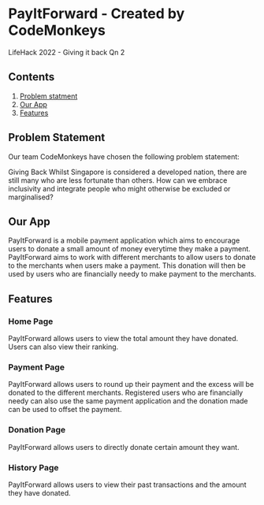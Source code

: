 # PayItForward - Created by CodeMonkeys
LifeHack 2022 - Giving it back Qn 2

## Contents
1. [Problem statment](#problem-statement)
1. [Our App](#our-app)
1. [Features](#features)

## Problem Statement
Our team CodeMonkeys have chosen the following problem statement:

Giving Back
Whilst Singapore is considered a developed nation, there are still many who are less fortunate than others. How can we embrace inclusivity and integrate people who might otherwise be excluded or marginalised?

## Our App
PayItForward is a mobile payment application which aims to encourage users to donate a small amount of money everytime they make a payment. PayItForward aims to work with different merchants to allow users to donate to the merchants when users make a payment. This donation will then be used by users who are financially needy to make payment to the merchants. 

## Features

### Home Page
PayItForward allows users to view the total amount they have donated. Users can also view their ranking.

### Payment Page
PayItForward allows users to round up their payment and the excess will be donated to the different merchants. Registered users who are financially needy can also use the same payment application and the donation made can be used to offset the payment.

### Donation Page
PayItForward allows users to directly donate certain amount they want.

### History Page
PayItForward allows users to view their past transactions and the amount they have donated. 
